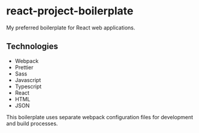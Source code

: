 # react-project-boilerplate

My preferred boilerplate for React web applications.

## Technologies

- Webpack
- Prettier
- Sass
- Javascript
- Typescript
- React
- HTML
- JSON

This boilerplate uses separate webpack configuration files for development and build processes.
